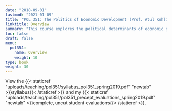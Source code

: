 ```yaml
---
date: "2018-09-01"
lastmod: "2021-01-09"
title: "POL 351: The Politics of Economic Development (Prof. Atul Kohli)"
linktitle: Overview
summary: "This course explores the political determinants of economic growth around the question of why some regions of the developing world been more successful at industrialization and poverty alleviation than others, with in-depth analysis of cases in Asia, Africa and Latin America. I was teaching assistant for two sections. Student evaluations average: 4.6/5."
toc: false
draft: false
menu:
  pol351:
    name: Overview
    weight: 10
type: book
weight: 30
---
```


View the {{< staticref "uploads/teaching/pol351/syllabus_pol351_spring2019.pdf" "newtab" >}}syllabus{{< /staticref >}} and my {{< staticref "uploads/teaching/pol351/pol351_precept_evaluations_spring2019.pdf" "newtab" >}}complete, uncut student evaluations{{< /staticref >}}.